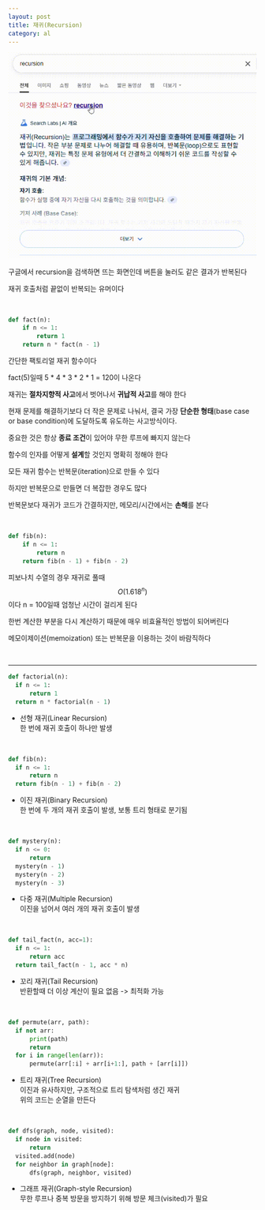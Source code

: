 ```yaml
---
layout: post
title: 재귀(Recursion)
category: al
---
```


![재귀 구글 검색](/assets/images/al/recursion-01.gif)

구글에서 recursion을 검색하면 뜨는 화면인데 버튼을 눌러도 같은 결과가 반복된다

재귀 호출처럼 끝없이 반복되는 유머이다

&nbsp;

```python
def fact(n):
    if n <= 1:
        return 1
    return n * fact(n - 1)
```

간단한 팩토리얼 재귀 함수이다

fact(5)일때 5 * 4 * 3 * 2 * 1 = 120이 나온다

재귀는 **절차지향적 사고**에서 벗어나서 **귀납적 사고**를 해야 한다

현재 문제를 해결하기보다 더 작은 문제로 나눠서, 결국 가장 **단순한 형태**(base case or base condition)에 도달하도록 유도하는 사고방식이다.

중요한 것은 항상 **종료 조건**이 있어야 무한 루프에 빠지지 않는다

함수의 인자를 어떻게 **설계**할 것인지 명확히 정해야 한다

모든 재귀 함수는 반복문(iteration)으로 만들 수 있다

하지만 반복문으로 만들면 더 복잡한 경우도 많다

반복문보다 재귀가 코드가 간결하지만, 메모리/시간에서는 **손해**를 본다

&nbsp;

```python
def fib(n):
    if n <= 1:
        return n
    return fib(n - 1) + fib(n - 2)
```

피보나치 수열의 경우 재귀로 풀때 $$ O(1.618^n) $$ 이다 n = 100일때 엄청난 시간이 걸리게 된다

한번 계산한 부분을 다시 계산하기 때문에 매우 비효율적인 방법이 되어버린다

메모이제이션(memoization) 또는 반복문을 이용하는 것이 바람직하다


&nbsp;

---

```python
def factorial(n):
  if n <= 1:
      return 1
  return n * factorial(n - 1)
```

- 선형 재귀(Linear Recursion)  
한 번에 재귀 호출이 하나만 발생

&nbsp;

```python
def fib(n):
  if n <= 1:
      return n
  return fib(n - 1) + fib(n - 2)
```
- 이진 재귀(Binary Recursion)  
한 번에 두 개의 재귀 호출이 발생, 보통 트리 형태로 분기됨

&nbsp;

```python
def mystery(n):
  if n <= 0:
      return
  mystery(n - 1)
  mystery(n - 2)
  mystery(n - 3)
```

- 다중 재귀(Multiple Recursion)  
이진을 넘어서 여러 개의 재귀 호출이 발생

&nbsp;

```python
def tail_fact(n, acc=1):
  if n <= 1:
      return acc
  return tail_fact(n - 1, acc * n)
```

- 꼬리 재귀(Tail Recursion)  
반환할때 더 이상 계산이 필요 없음 -> 최적화 가능

&nbsp;

```python
def permute(arr, path):
  if not arr:
      print(path)
      return
  for i in range(len(arr)):
      permute(arr[:i] + arr[i+1:], path + [arr[i]])
```
- 트리 재귀(Tree Recursion)  
이진과 유사하지만, 구조적으로 트리 탐색처럼 생긴 재귀  
위의 코드는 순열을 만든다

&nbsp;

```python
def dfs(graph, node, visited):
  if node in visited:
      return
  visited.add(node)
  for neighbor in graph[node]:
      dfs(graph, neighbor, visited)
```
- 그래프 재귀(Graph-style Recursion)  
무한 루프나 중복 방문을 방지하기 위해 방문 체크(visited)가 필요
